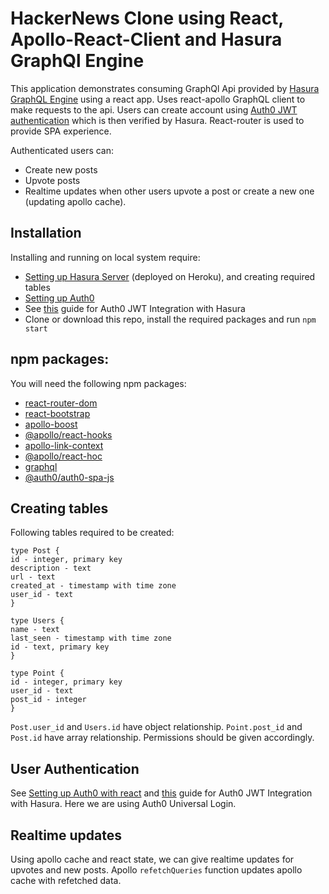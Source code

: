 # HackerNews Clone using React, Apollo-React-Client and Hasura GraphQl Engine

This application demonstrates consuming GraphQl Api provided by [Hasura GraphQL Engine](https://hasura.io) using a react app. Uses react-apollo GraphQL client to make requests to the api. Users can create account using [Auth0 JWT authentication](https://auth0.com/) which is then verified by Hasura. React-router is used to provide SPA experience.

Authenticated users can:
* Create new posts
* Upvote posts
* Realtime updates when other users upvote a post or create a new one (updating apollo cache).

## Installation

Installing and running on local system require:
* [Setting up Hasura Server](https://docs.hasura.io/1.0/graphql/manual/getting-started/heroku-simple.html) (deployed on Heroku), and creating required tables
* [Setting up Auth0](https://auth0.com/docs/quickstart/spa/react/01-login#configure-auth0)
* See [this](https://docs.hasura.io/1.0/graphql/manual/guides/integrations/auth0-jwt.html) guide for Auth0 JWT Integration with Hasura
* Clone or download this repo, install the required packages and run `npm start`

## npm packages:

You will need the following npm packages:
* [react-router-dom](https://www.npmjs.com/package/react-router-dom)
* [react-bootstrap](https://www.npmjs.com/package/react-bootstrap)
* [apollo-boost](https://www.npmjs.com/package/apollo-boost)
* [@apollo/react-hooks](https://www.npmjs.com/package/@apollo/react-hooks)
* [apollo-link-context](https://www.npmjs.com/package/apollo-link-context)
* [@apollo/react-hoc](https://www.npmjs.com/package/@apollo/react-hoc)
* [graphql](https://www.npmjs.com/package/graphql)
* [@auth0/auth0-spa-js](https://www.npmjs.com/package/@auth0/auth0-spa-js)


## Creating tables 

Following tables required to be created:
```
type Post {
id - integer, primary key
description - text
url - text
created_at - timestamp with time zone
user_id - text
}

type Users {
name - text
last_seen - timestamp with time zone
id - text, primary key
}

type Point {
id - integer, primary key
user_id - text
post_id - integer
}
```
`Post.user_id` and `Users.id` have object relationship. `Point.post_id` and `Post.id` have array relationship. Permissions should be given accordingly.

## User Authentication

See [Setting up Auth0 with react](https://auth0.com/docs/quickstart/spa/react/01-login#configure-auth0) and [this](https://docs.hasura.io/1.0/graphql/manual/guides/integrations/auth0-jwt.html) guide for Auth0 JWT Integration with Hasura. Here we are using Auth0 Universal Login.

## Realtime updates

Using apollo cache and react state, we can give realtime updates for upvotes and new posts. Apollo `refetchQueries` function updates apollo cache with refetched data.
